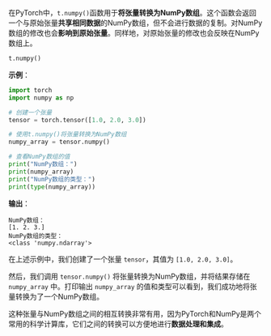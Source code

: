 在PyTorch中，`t.numpy()`函数用于**将张量转换为NumPy数组**。这个函数会返回一个与原始张量**共享相同数据**的NumPy数组，但不会进行数据的复制。对NumPy数组的修改也会**影响到原始张量**。同样地，对原始张量的修改也会反映在NumPy数组上。
```python
t.numpy()
```
**示例**：
```python
import torch
import numpy as np

# 创建一个张量
tensor = torch.tensor([1.0, 2.0, 3.0])

# 使用t.numpy()将张量转换为NumPy数组
numpy_array = tensor.numpy()

# 查看NumPy数组的值
print("NumPy数组：")
print(numpy_array)
print("NumPy数组的类型：")
print(type(numpy_array))
```

**输出**：
```
NumPy数组：
[1. 2. 3.]
NumPy数组的类型：
<class 'numpy.ndarray'>
```

在上述示例中，我们创建了一个张量 `tensor`，其值为 `[1.0, 2.0, 3.0]`。

然后，我们调用 `tensor.numpy()` 将张量转换为NumPy数组，并将结果存储在 `numpy_array` 中。打印输出 `numpy_array` 的值和类型可以看到，我们成功地将张量转换为了一个NumPy数组。

这种张量与NumPy数组之间的相互转换非常有用，因为PyTorch和NumPy是两个常用的科学计算库，它们之间的转换可以方便地进行**数据处理和集成**。